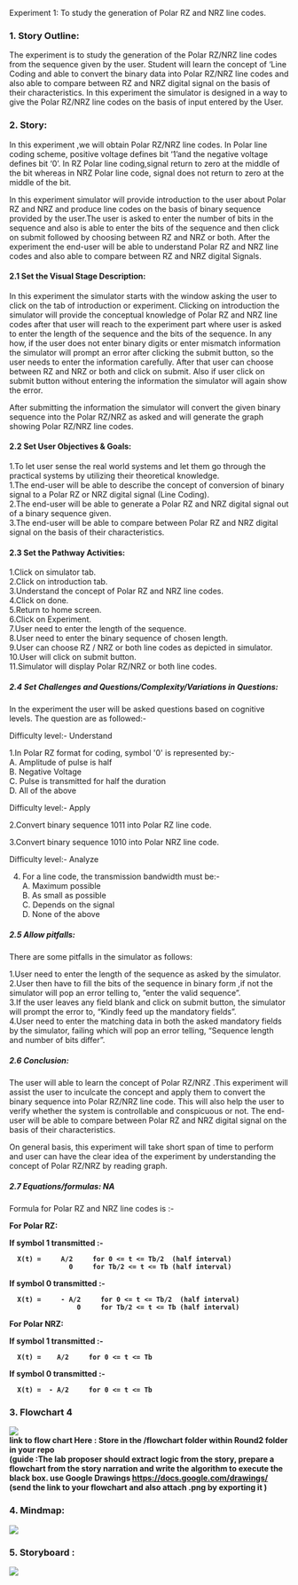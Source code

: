 
Experiment 1: To study the generation of Polar RZ and NRZ line codes.

### 1. Story Outline:

The experiment is to study the generation of the Polar RZ/NRZ line codes from the sequence given by the user. Student will learn the concept of ‘Line Coding and able to convert the binary data into Polar RZ/NRZ line codes and also able to compare between RZ and NRZ digital signal on the basis of their characteristics. In this experiment the simulator is designed in a way to give the Polar RZ/NRZ line codes on the basis of input entered by the User.

### 2. Story:

In this experiment ,we will obtain Polar RZ/NRZ  line codes. In Polar line coding scheme, positive voltage defines bit ‘1’and the negative voltage defines bit ‘0’. In RZ Polar line coding,signal return to zero at the middle of the bit whereas in NRZ Polar line code, signal does not return to zero at the middle of the bit.

In this experiment simulator will provide introduction to the user about Polar RZ and NRZ and produce line codes on the basis of  binary sequence provided by the user.The user is asked to enter the number of bits in the sequence and also is able to enter the bits of the sequence and then click on submit followed by choosing between RZ and NRZ or both. After the experiment the  end-user will be able to understand Polar RZ and NRZ line codes and also able to compare between RZ and NRZ digital Signals.

#### 2.1 Set the Visual Stage Description:

In this experiment the simulator starts with the window asking the user to click on the tab of introduction or experiment. Clicking on introduction the simulator will provide the conceptual knowledge of Polar RZ and NRZ line codes after that user will reach to the experiment part where user is asked to enter the length of the sequence and  the bits of the sequence. In any how, if the user does not enter binary digits or enter mismatch information the simulator will prompt an error after clicking the submit button, so the user needs to enter the information carefully. After that user can choose between RZ and NRZ or both and click on submit. Also if user click on submit button without entering the information the simulator will again show the error.

After submitting the information the simulator will convert the given binary sequence into the Polar RZ/NRZ as asked and will generate the graph showing Polar RZ/NRZ line codes.

#### 2.2 Set User Objectives & Goals:

1.To let user sense the real world systems and let them go through the practical systems by utilizing their theoretical knowledge.<br>
1.The end-user will be able to describe the concept of conversion of binary signal to a Polar RZ or NRZ digital signal (Line Coding).<br>
2.The end-user will be able to generate a Polar RZ and NRZ digital signal out of a binary sequence given.<br>
3.The end-user will be able to compare between Polar RZ and NRZ digital signal on the basis of their characteristics.<br>

#### 2.3 Set the Pathway Activities:

1.Click on simulator tab.<br>
2.Click on introduction tab.<br>
3.Understand the concept of Polar RZ and NRZ line codes.<br>
4.Click on done.<br>
5.Return to home screen.<br>
6.Click on Experiment.<br>
7.User need to enter the length of the sequence.<br>
8.User need to enter the binary sequence of chosen length.<br>
9.User can choose  RZ / NRZ or both line codes as depicted in simulator.<br>
10.User will click on submit button.<br>
11.Simulator will display Polar RZ/NRZ or both line codes.<br>

##### 2.4 Set Challenges and Questions/Complexity/Variations in Questions:

In the experiment the user will be asked questions based on cognitive levels. The question are as followed:-

Difficulty level:- Understand

1.In Polar RZ format for coding, symbol '0' is represented by:-<br>
 A. Amplitude of pulse is half<br>
 B. Negative Voltage<br>
 C. Pulse is transmitted for half the duration<br>
 D. All of the above<br>
 
 
Difficulty level:- Apply<br>
 
2.Convert binary sequence 1011 into Polar RZ line code.<br>

3.Convert binary sequence 1010 into Polar NRZ line code.<br>


Difficulty level:- Analyze

4. For a line code, the transmission bandwidth must be:-<br>
 A. Maximum possible<br>
 B. As small as possible<br>
 C. Depends on the signal<br>
 D. None of the above<br>
 
 
 



##### 2.5 Allow pitfalls:

There are some pitfalls in the simulator as follows:<br>

1.User need to enter the length of the sequence as asked by the simulator.<br>
2.User then have to fill the bits of the sequence in binary form ,if not the simulator will pop an error telling to, ”enter the valid sequence”.<br>
3.If the user leaves any field blank and click on submit button, the simulator will prompt the error to, “Kindly feed up the mandatory fields”.<br>
4.User need to enter the matching data in both the asked mandatory fields by the simulator, failing which will pop an error telling, “Sequence length and number of bits 	differ”.<br>

##### 2.6 Conclusion:

The user will able to learn the concept of Polar RZ/NRZ .This experiment will assist the user to inculcate the concept and apply them to convert the binary sequence into Polar RZ/NRZ line code. This will also help the user to verify whether the system is controllable and conspicuous or not. The end-user will be able to compare between Polar RZ and NRZ digital signal on the basis of their characteristics.

On general basis, this experiment will take short span of time to perform  and user can  have the clear idea of the experiment by understanding the concept of Polar RZ/NRZ by reading graph.

##### 2.7 Equations/formulas: NA
Formula for Polar RZ and NRZ line codes is :- 

<b> For Polar RZ: <b> 
      
If symbol 1 transmitted :-
      
      X(t) =     A/2     for 0 <= t <= Tb/2  (half interval) 
                   0     for Tb/2 <= t <= Tb (half interval) 
                          
  If symbol 0 transmitted :- <br>

      X(t) =     - A/2     for 0 <= t <= Tb/2  (half interval) 
                     0     for Tb/2 <= t <= Tb (half interval)  
      
<b> For Polar NRZ: <b> 
      
If symbol 1 transmitted :- 
      
      X(t) =    A/2     for 0 <= t <= Tb  
                                           
  If symbol 0 transmitted :-

      X(t) =  - A/2     for 0 <= t <= Tb 
      



### 3. Flowchart 4
<img src="flowchart/Flowchart.png"/><br>
link to flow chart Here : Store in the  /flowchart folder within Round2 folder in your repo
<br>
(guide :The lab proposer should extract logic from the story, prepare a flowchart from the story narration and write the algorithm to execute the black box.  use Google Drawings https://docs.google.com/drawings/ (send the link to your flowchart and also attach .png by exporting it )

### 4. Mindmap:
<img src="mindmap/polar.png"/>


### 5. Storyboard :
<img src="storyboard/STORYBOARD UNIPOLAR.png">


